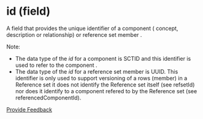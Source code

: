 # id (field)

A field that provides the unique identifier of a component ( concept, description or relationship) or reference set member .

Note:

* The data type of the _id_ for a component is SCTID and this identifier is used to refer to the component .
* The data type of the _id_ for a reference set member is UUID. This identifier is only used to support versioning of a rows (member) in a Reference set it does not identify the Reference set itself (see refsetId) nor does it identify to a component refered to by the Reference set (see referencedComponentId).






<a href="https://docs.google.com/forms/d/e/1FAIpQLScTmbZIf0UEQwYDkY27EEWBkaiYkHSbR0_9DmFrMLXoQLyL7Q/viewform?usp=pp_url&entry.1767247133=Release+File+Specification&entry.670899847=id%20%28field%29" class="button primary">Provide Feedback</a>
